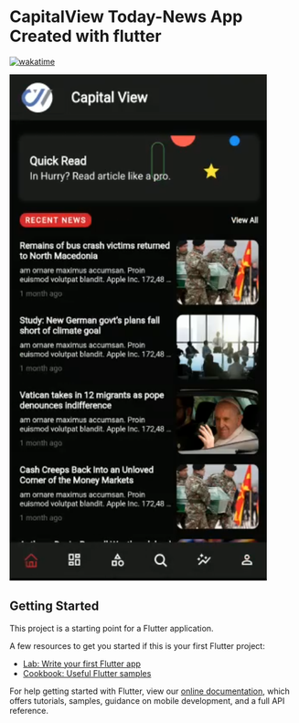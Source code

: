 # CapitalView Today-News App Created with flutter
[![wakatime](https://wakatime.com/badge/user/95cc268b-6e4f-469d-8aee-c933dee3f3be/project/0167ad6b-9982-4c75-945a-2fca891714b6.svg)](https://wakatime.com/badge/user/95cc268b-6e4f-469d-8aee-c933dee3f3be/project/0167ad6b-9982-4c75-945a-2fca891714b6)

[![Watch the video](https://github.com/hassan-zafar/CapitalView_News/blob/main/video/capitalviewSC.png)](https://github.com/hassan-zafar/CapitalView_News/blob/main/video/Capital%20View%20News%20app%20Demo.mp4)

## Getting Started

This project is a starting point for a Flutter application.

A few resources to get you started if this is your first Flutter project:

- [Lab: Write your first Flutter app](https://flutter.dev/docs/get-started/codelab)
- [Cookbook: Useful Flutter samples](https://flutter.dev/docs/cookbook)

For help getting started with Flutter, view our
[online documentation](https://flutter.dev/docs), which offers tutorials,
samples, guidance on mobile development, and a full API reference.
